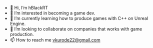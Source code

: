 - 👋 Hi, I’m hBlackRT
- 👀 I’m interested in becoming a game dev.
- 🌱 I’m currently learning how to produce games with C++ on Unreal Engine.
- 💞️ I’m looking to collaborate on companies that works with game production.
- 📫 How to reach me vkurode22@gmail.com

<!---
BlackHRTdev/BlackHRTdev is a ✨ special ✨ repository because its `README.md` (this file) appears on your GitHub profile.
You can click the Preview link to take a look at your changes.
--->
